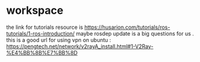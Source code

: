 # workspace
the link for tutorials resource is https://husarion.com/tutorials/ros-tutorials/1-ros-introduction/
maybe rosdep update is a big questions for us .
this is a good url for using vpn on ubuntu : https://pengtech.net/network/v2rayA_install.html#1-V2Ray-%E4%BB%8B%E7%BB%8D

